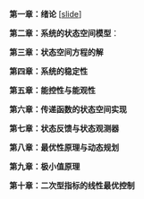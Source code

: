 **第一章：绪论** \[[slide](./Slide/第一章.pdf)\]  

**第二章：系统的状态空间模型**：

**第三章：状态空间方程的解**

**第四章：系统的稳定性**

**第五章：能控性与能观性**

**第六章：传递函数的状态空间实现**

**第七章：状态反馈与状态观测器**

**第八章：最优性原理与动态规划**

**第九章：极小值原理**

**第十章：二次型指标的线性最优控制**

